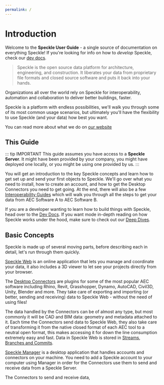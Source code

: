```yaml
---
permalink: /
---
```


# Introduction

Welcome to the **Speckle User Guide** - a single source of documentation on everything Speckle!
If you're looking for info on how to *develop* Speckle, check our [dev docs](/dev).

> Speckle is the open source data platform for architecture, engineering, and construction. It liberates your data from proprietary file formats and closed source software and puts it back into your hands.

Organizations all over the world rely on Speckle for interoperability, automation and collaboration to deliver better buildings, faster.

Speckle is a platform with endless possibilities, we'll walk you through some of its most common usage scenarios, but ultimately you'll have the flexibility to use Speckle (and your data) how best you want.

You can read more about what we do on [our website](https://speckle.systems/)

## This Guide

::: tip IMPORTANT
This guide assumes you have access to a **Speckle Server**.
It might have been provided by your company, you might have deployed one locally, or you might be using one provided by us.
:::

You will get an introduction to the key Speckle concepts and learn how to get set up and send your first objects to Speckle. We'll go over what you need to install, how to create an account, and how to get the Desktop Connectors you need to get going. At the end, there will also be a few [Interoperability Guides](/user/interoperability) which will walk you through all the steps to get your data from AEC Software A to AEC Software B.

If you are a developer wanting to learn how to build things with Speckle, head over to the [Dev Docs](/dev/). If you want mode in-depth reading on how Speckle works under the hood, make sure to check out our [Deep Dives](/deep-dives/).

## Basic Concepts

Speckle is made up of several moving parts, before describing each in detail, let's run through them quickly.

[Speckle Web](/user/web) is an online application that lets you manage and coordinate your data, it also includes a 3D viewer to let see your projects directly from your browser.

The [Desktop Connectors](/user/connectors) are plugins for some of the most popular AEC software including Rhino, Revit, Grasshopper, Dynamo, AutoCAD, Civil3D, Unity, Blender and more. They take care of exporting and importing (or better, sending and receiving) data to Speckle Web - without the need of using files!

The data handled by the Connectors can be of almost any type, but most commonly it will be CAD and BIM data: geometry and metadata attached to it. Each time the Connectors send data to Speckle Web, they also take care of transforming it from the native closed format of each AEC tool to a neutral open format, this makes accessing it for down the line consumption extremely easy and fast.
Data in Speckle Web is stored in [Streams, Branches and Commits](/user/concepts).

[Speckle Manager](/user/manager) is a desktop application that handles accounts and connectors on your machine. You need to add a Speckle account to your computer using Manager in order for the Connectors use them to send and receive data from a Speckle Server.

The Connectors to send and receive data,
